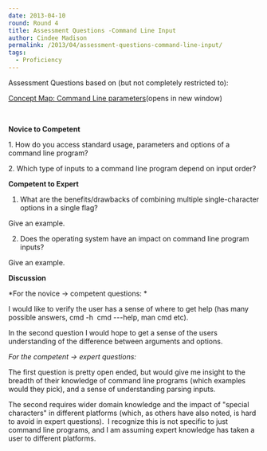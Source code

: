 ```yaml
---
date: 2013-04-10
round: Round 4
title: Assessment Questions -Command Line Input
author: Cindee Madison
permalink: /2013/04/assessment-questions-command-line-input/
tags:
  - Proficiency
---
```

Assessment Questions based on (but not completely restricted to):

<a title="Concept Map: Command Line Parameters" href="http://teaching.software-carpentry.org/2013/03/27/concept-map-command-line-parameters/" target="_blank">Concept Map: Command Line parameters</a>(opens in new window)

&nbsp;

**Novice to Competent**

1. How do you access standard usage, parameters and options of a command line program?

2. Which type of inputs to a command line program depend on input order?

**Competent to Expert**

1. What are the benefits/drawbacks of combining multiple single-character options in a single flag?

Give an example.

2. Does the operating system have an impact on command line program inputs?

Give an example.

**Discussion**

*For the novice -> competent questions: *

I would like to verify the user has a sense of where to get help (has many possible answers, cmd -h  cmd ---help, man cmd etc).

In the second question I would hope to get a sense of the users understanding of the difference between arguments and options.

*For the competent -> expert questions:*

The first question is pretty open ended, but would give me insight to the breadth of their knowledge of command line programs (which examples would they pick), and a sense of understanding parsing inputs.

The second requires wider domain knowledge and the impact of "special characters" in different platforms (which, as others have also noted, is hard to avoid in expert questions).  I recognize this is not specific to just command line programs, and I am assuming expert knowledge has taken a user to different platforms.

&nbsp;

&nbsp;
